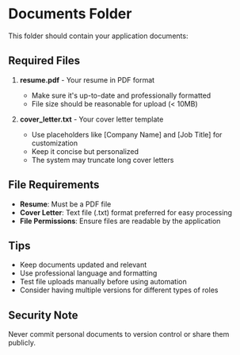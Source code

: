 # Documents Folder

This folder should contain your application documents:

## Required Files

1. **resume.pdf** - Your resume in PDF format
   - Make sure it's up-to-date and professionally formatted
   - File size should be reasonable for upload (< 10MB)

2. **cover_letter.txt** - Your cover letter template
   - Use placeholders like [Company Name] and [Job Title] for customization
   - Keep it concise but personalized
   - The system may truncate long cover letters

## File Requirements

- **Resume**: Must be a PDF file
- **Cover Letter**: Text file (.txt) format preferred for easy processing
- **File Permissions**: Ensure files are readable by the application

## Tips

- Keep documents updated and relevant
- Use professional language and formatting
- Test file uploads manually before using automation
- Consider having multiple versions for different types of roles

## Security Note

Never commit personal documents to version control or share them publicly.
